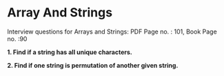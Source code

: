 # Array And Strings

Interview questions for Arrays and Strings: PDF Page no. : 101, Book Page no. :90

**1. Find if a string has all unique characters.**

**2. Find if one string is permutation of another given string.** 
